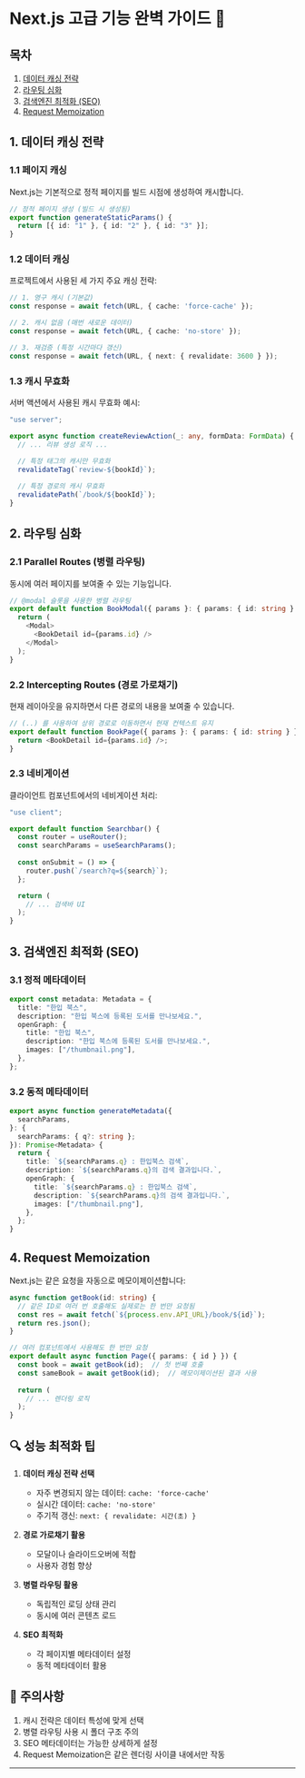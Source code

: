 # Next.js 고급 기능 완벽 가이드 🚀

## 목차
1. [데이터 캐싱 전략](#1-데이터-캐싱-전략)
2. [라우팅 심화](#2-라우팅-심화)
3. [검색엔진 최적화 (SEO)](#3-검색엔진-최적화-seo)
4. [Request Memoization](#4-request-memoization)

## 1. 데이터 캐싱 전략

### 1.1 페이지 캐싱
Next.js는 기본적으로 정적 페이지를 빌드 시점에 생성하여 캐시합니다.

```typescript
// 정적 페이지 생성 (빌드 시 생성됨)
export function generateStaticParams() {
  return [{ id: "1" }, { id: "2" }, { id: "3" }];
}
```

### 1.2 데이터 캐싱
프로젝트에서 사용된 세 가지 주요 캐싱 전략:

```typescript
// 1. 영구 캐시 (기본값)
const response = await fetch(URL, { cache: 'force-cache' });

// 2. 캐시 없음 (매번 새로운 데이터)
const response = await fetch(URL, { cache: 'no-store' });

// 3. 재검증 (특정 시간마다 갱신)
const response = await fetch(URL, { next: { revalidate: 3600 } });
```

### 1.3 캐시 무효화
서버 액션에서 사용된 캐시 무효화 예시:

```typescript
"use server";

export async function createReviewAction(_: any, formData: FormData) {
  // ... 리뷰 생성 로직 ...

  // 특정 태그의 캐시만 무효화
  revalidateTag(`review-${bookId}`);
  
  // 특정 경로의 캐시 무효화
  revalidatePath(`/book/${bookId}`);
}
```

## 2. 라우팅 심화

### 2.1 Parallel Routes (병렬 라우팅)
동시에 여러 페이지를 보여줄 수 있는 기능입니다.

```typescript
// @modal 슬롯을 사용한 병렬 라우팅
export default function BookModal({ params }: { params: { id: string } }) {
  return (
    <Modal>
      <BookDetail id={params.id} />
    </Modal>
  );
}
```

### 2.2 Intercepting Routes (경로 가로채기)
현재 레이아웃을 유지하면서 다른 경로의 내용을 보여줄 수 있습니다.

```typescript
// (..) 를 사용하여 상위 경로로 이동하면서 현재 컨텍스트 유지
export default function BookPage({ params }: { params: { id: string } }) {
  return <BookDetail id={params.id} />;
}
```

### 2.3 네비게이션
클라이언트 컴포넌트에서의 네비게이션 처리:

```typescript
"use client";

export default function Searchbar() {
  const router = useRouter();
  const searchParams = useSearchParams();
  
  const onSubmit = () => {
    router.push(`/search?q=${search}`);
  };

  return (
    // ... 검색바 UI
  );
}
```

## 3. 검색엔진 최적화 (SEO)

### 3.1 정적 메타데이터

```typescript
export const metadata: Metadata = {
  title: "한입 북스",
  description: "한입 북스에 등록된 도서를 만나보세요.",
  openGraph: {
    title: "한입 북스",
    description: "한입 북스에 등록된 도서를 만나보세요.",
    images: ["/thumbnail.png"],
  },
};
```

### 3.2 동적 메타데이터

```typescript
export async function generateMetadata({
  searchParams,
}: {
  searchParams: { q?: string };
}): Promise<Metadata> {
  return {
    title: `${searchParams.q} : 한입북스 검색`,
    description: `${searchParams.q}의 검색 결과입니다.`,
    openGraph: {
      title: `${searchParams.q} : 한입북스 검색`,
      description: `${searchParams.q}의 검색 결과입니다.`,
      images: ["/thumbnail.png"],
    },
  };
}
```

## 4. Request Memoization

Next.js는 같은 요청을 자동으로 메모이제이션합니다:

```typescript
async function getBook(id: string) {
  // 같은 ID로 여러 번 호출해도 실제로는 한 번만 요청됨
  const res = await fetch(`${process.env.API_URL}/book/${id}`);
  return res.json();
}

// 여러 컴포넌트에서 사용해도 한 번만 요청
export default async function Page({ params: { id } }) {
  const book = await getBook(id);  // 첫 번째 호출
  const sameBook = await getBook(id);  // 메모이제이션된 결과 사용
  
  return (
    // ... 렌더링 로직
  );
}
```

## 🔍 성능 최적화 팁

1. **데이터 캐싱 전략 선택**
   - 자주 변경되지 않는 데이터: `cache: 'force-cache'`
   - 실시간 데이터: `cache: 'no-store'`
   - 주기적 갱신: `next: { revalidate: 시간(초) }`

2. **경로 가로채기 활용**
   - 모달이나 슬라이드오버에 적합
   - 사용자 경험 향상

3. **병렬 라우팅 활용**
   - 독립적인 로딩 상태 관리
   - 동시에 여러 콘텐츠 로드

4. **SEO 최적화**
   - 각 페이지별 메타데이터 설정
   - 동적 메타데이터 활용

## 📌 주의사항

1. 캐시 전략은 데이터 특성에 맞게 선택
2. 병렬 라우팅 사용 시 폴더 구조 주의
3. SEO 메타데이터는 가능한 상세하게 설정
4. Request Memoization은 같은 렌더링 사이클 내에서만 작동

---


